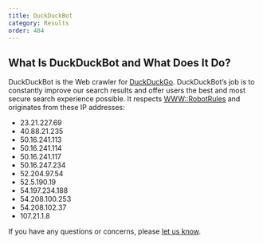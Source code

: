 ```yaml
---
title: DuckDuckBot
category: Results
order: 484
---
```


## What Is DuckDuckBot and What Does It Do?

DuckDuckBot is the Web crawler for <a href="https://duckduckgo.com">DuckDuckGo</a>.
DuckDuckBot’s job is to constantly improve our search results and offer users the best and most secure search experience possible. It respects <a href="https://metacpan.org/module/WWW::RobotRules">WWW::RobotRules</a> and originates from these IP addresses:

- 23.21.227.69
- 40.88.21.235
- 50.16.241.113
- 50.16.241.114
- 50.16.241.117
- 50.16.247.234
- 52.204.97.54
- 52.5.190.19
- 54.197.234.188
- 54.208.100.253
- 54.208.102.37 
- 107.21.1.8

If you have any questions or concerns, please <a href="https://duckduckgo.com/feedback">let us know</a>.
